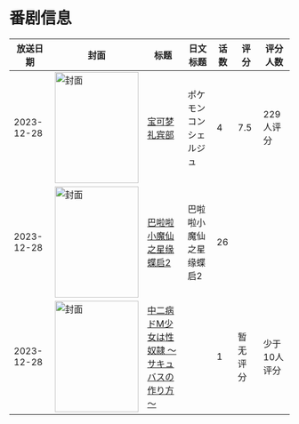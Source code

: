 # 番剧信息

|放送日期|封面|标题|日文标题|话数|评分|评分人数|
|---|---|---|---|---|---|---|
|2023-12-28|<img src="//lain.bgm.tv/pic/cover/c/cd/e3/422154_8CWWv.jpg" alt="封面" style="width:150px;height:200px;object-fit:cover;">|[宝可梦 礼宾部](https://bangumi.tv/subject/422154)|ポケモンコンシェルジュ|4|7.5|229人评分|
|2023-12-28|<img src="//lain.bgm.tv/pic/cover/c/85/9c/471493_VRV8b.jpg" alt="封面" style="width:150px;height:200px;object-fit:cover;">|[巴啦啦小魔仙之星缘蝶启2](https://bangumi.tv/subject/471493)|巴啦啦小魔仙之星缘蝶启2|26|||
|2023-12-28|<img src="/img/no_icon_subject.png" alt="封面" style="width:150px;height:200px;object-fit:cover;">|[中二病ドM少女は性奴隷 ～サキュバスの作り方～](https://bangumi.tv/subject/476205)||1|暂无评分|少于10人评分|
